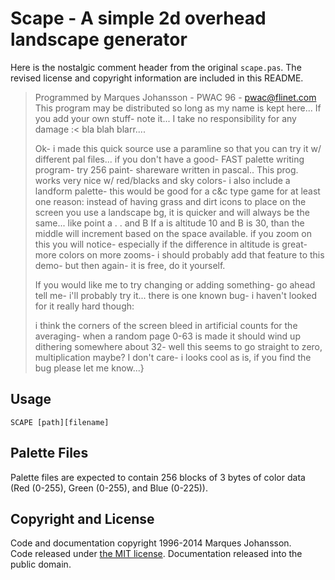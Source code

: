 # Scape - A simple 2d overhead landscape generator

Here is the nostalgic comment header from the original `scape.pas`.  The revised license and copyright information are included in this README.


> Programmed by Marques Johansson - PWAC 96 - pwac@flinet.com
> This program may be distributed so long as my name is kept here...
>  If you add your own stuff- note it... I take no responsibility
>  for any damage :<   bla blah blarr....
>
>  Ok- i made this quick source use a paramline so that you can try
>  it w/ different pal files... if you don't have a good- FAST palette
>  writing program- try 256 paint- shareware written in pascal..
>  This prog. works very nice w/ red/blacks and sky colors- i also include
>  a landform palette- this would be good for a c&c type game for at
>  least one reason: instead of having grass and dirt icons to place
>  on the screen you use a landscape bg, it is quicker and will always
>  be the same... like point a  .       . and B
>  If a is altitude 10 and B is 30, than the middle will increment based on 
>  the space available.
>  if you zoom on this you will notice- especially if the difference in
>  altitude is great- more colors on more zooms- i should probably add
>  that feature to this demo- but then again- it is free, do it yourself.
>
>  If you would like me to try changing or adding something- go ahead
>  tell me- i'll probably try it...
>  there is one known bug- i haven't looked for it really hard though:
>  
>  i think the corners of the screen bleed in artificial counts for
>  the averaging- when a random page 0-63 is made it should wind up
>  dithering somewhere about 32- well this seems to go straight to zero,
>  multiplication maybe? I don't care- i looks cool as is, if you
>  find the bug please let me know...}

## Usage

    SCAPE [path][filename]

## Palette Files

Palette files are expected to contain 256 blocks of 3 bytes of color data (Red (0-255), Green (0-255), and Blue (0-225)).

## Copyright and License

Code and documentation copyright 1996-2014 Marques Johansson.  
Code released under [the MIT license](https://github.com/twbs/bootstrap/blob/master/LICENSE).
Documentation released into the public domain.
